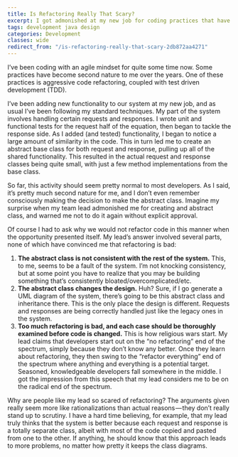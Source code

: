 ```yaml
---
title: Is Refactoring Really That Scary?
excerpt: I got admonished at my new job for coding practices that have become second nature to me. Is aggressive refactoring really that scary?
tags: development java design
categories: Development
classes: wide
redirect_from: "/is-refactoring-really-that-scary-2db872aa4271"
---
```


I’ve been coding with an agile mindset for quite some time now. Some practices have become second nature to me over the years. One of these practices is aggressive code refactoring, coupled with test driven development (TDD).

I’ve been adding new functionality to our system at my new job, and as usual I’ve been following my standard techniques. My part of the system involves handling certain requests and responses. I wrote unit and functional tests for the request half of the equation, then began to tackle the response side. As I added (and tested) functionality, I began to notice a large amount of similarity in the code. This in turn led me to create an abstract base class for both request and response, pulling up all of the shared functionality. This resulted in the actual request and response classes being quite small, with just a few method implementations from the base class.

So far, this activity should seem pretty normal to most developers. As I said, it’s pretty much second nature for me, and I don’t even remember consciously making the decision to make the abstract class. Imagine my surprise when my team lead admonished me for creating and abstract class, and warned me not to do it again without explicit approval.

Of course I had to ask why we would not refactor code in this manner when the opportunity presented itself. My lead’s answer involved several parts, none of which have convinced me that refactoring is bad:

1.  **The abstract class is not consistent with the rest of the system.** This, to me, seems to be a fault of the system. I’m not knocking consistency, but at some point you have to realize that you may be building something that’s consistently bloated/overcomplicated/etc.
2.  **The abstract class changes the design.** Huh? Sure, if I go generate a UML diagram of the system, there’s going to be this abstract class and inheritance there. This is the only place the design is different. Requests and responses are being correctly handled just like the legacy ones in the system.
3.  **Too much refactoring is bad, and each case should be thoroughly examined before code is changed.** This is how religious wars start. My lead claims that developers start out on the “no refactoring” end of the spectrum, simply because they don’t know any better. Once they learn about refactoring, they then swing to the “refactor everything” end of the spectrum where anything and everything is a potential target. Seasoned, knowledgeable developers fall somewhere in the middle. I got the impression from this speech that my lead considers me to be on the radical end of the spectrum.

Why are people like my lead so scared of refactoring? The arguments given really seem more like rationalizations than actual reasons — they don’t really stand up to scrutiny. I have a hard time believing, for example, that my lead truly thinks that the system is better because each request and response is a totally separate class, albeit with most of the code copied and pasted from one to the other. If anything, he should know that this approach leads to more problems, no matter how pretty it keeps the class diagrams.
